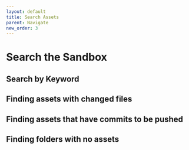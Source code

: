 ```yaml
---
layout: default
title: Search Assets
parent: Navigate
new_order: 3
---
```




# Search the Sandbox


## Search by Keyword


## Finding assets with changed files

## Finding assets that have commits to be pushed

## Finding folders with no assets

